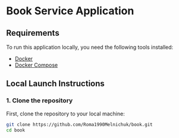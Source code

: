 # Book Service Application

## Requirements

To run this application locally, you need the following tools installed:

- [Docker](https://www.docker.com/products/docker-desktop)
- [Docker Compose](https://docs.docker.com/compose/install/)

## Local Launch Instructions

### 1. Clone the repository

First, clone the repository to your local machine:

```bash
git clone https://github.com/Roma1990Melnichuk/book.git
cd book
